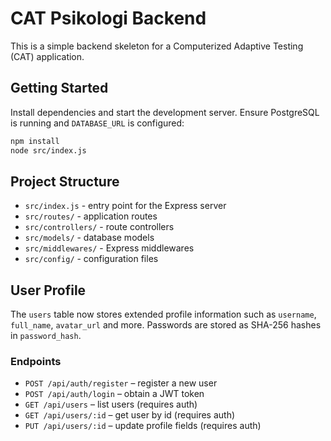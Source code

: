 # CAT Psikologi Backend

This is a simple backend skeleton for a Computerized Adaptive Testing (CAT) application.

## Getting Started

Install dependencies and start the development server. Ensure PostgreSQL is
running and `DATABASE_URL` is configured:

```bash
npm install
node src/index.js
```

## Project Structure

- `src/index.js` - entry point for the Express server
- `src/routes/` - application routes
- `src/controllers/` - route controllers
- `src/models/` - database models
- `src/middlewares/` - Express middlewares
- `src/config/` - configuration files

## User Profile

The `users` table now stores extended profile information such as `username`,
`full_name`, `avatar_url` and more. Passwords are stored as SHA-256 hashes in
`password_hash`.

### Endpoints

- `POST /api/auth/register` – register a new user
- `POST /api/auth/login` – obtain a JWT token
- `GET /api/users` – list users (requires auth)
- `GET /api/users/:id` – get user by id (requires auth)
- `PUT /api/users/:id` – update profile fields (requires auth)


